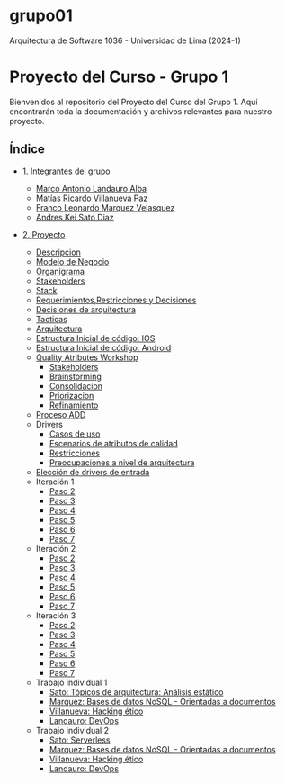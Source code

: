 # grupo01
Arquitectura de Software 1036 - Universidad de Lima (2024-1)

<!-- # [Descripción del proyecto](proyecto/descripcion.md) -->

# Proyecto del Curso - Grupo 1

Bienvenidos al repositorio del Proyecto del Curso del Grupo 1. Aquí encontrarán toda la documentación y archivos relevantes para nuestro proyecto.

## Índice

- [1. Integrantes del grupo](./s011-proyecto/01.%20integrantes/integrantes.md)

  - [Marco Antonio Landauro Alba](./s011-proyecto/01.%20integrantes/landauro/landauro.md)
  - [Matías Ricardo Villanueva Paz](./s011-proyecto/01.%20integrantes/villanueva/villanueva.md)
  - [Franco Leonardo Marquez Velasquez](./s011-proyecto/01.%20integrantes/marquez/marquez.md)
  - [Andres Kei Sato Diaz](./s011-proyecto/01.%20integrantes/sato/sato.md)

- [2. Proyecto](./proyecto/)

  - [Descripcion](./proyecto/PrimeraEntrega/01.%20descripcion.md)
  - [Modelo de Negocio](./proyecto/PrimeraEntrega/01.2.%20modeloNegocio.md)
  - [Organigrama](./proyecto/PrimeraEntrega/01.3.%20organigrama.md)
  - [Stakeholders](./proyecto/PrimeraEntrega/01.4.%20stakeholders.md)
  - [Stack](./proyecto/PrimeraEntrega/01.5.%20stackTecnologico.md)
  - [Requerimientos,Restricciones y Decisiones](./proyecto/PrimeraEntrega/02.%20requerimientos.md)
  - [Decisiones de arquitectura](./proyecto/PrimeraEntrega/02.1%20Decisiones%20a%20nivel%20de%20arquitectura.md)
  - [Tacticas](./proyecto/PrimeraEntrega/03.%20tacticas.md)
  - [Arquitectura](./proyecto/PrimeraEntrega/04.%20arquitectura.md)
  - [Estructura Inicial de código: IOS](./proyecto/Codigo/Frontend/Movil/iOS/)
  - [Estructura Inicial de código: Android](./proyecto/Codigo/Frontend/Movil/Android/)
  - [Quality Atributes Workshop](./proyecto/QAW/QAW.md)
    - [Stakeholders](./proyecto/QAW/0.%20Stakeholders.md)
    - [Brainstorming](./proyecto/QAW/1.%20Brainstorming.md)
    - [Consolidacion](./proyecto/QAW/2.%20Consolidacion.md)
    - [Priorizacion](./proyecto/QAW/3.%20Priorizacion.md)
    - [Refinamiento](./proyecto/QAW/4.%20Refinamiento.md)
  - [Proceso ADD](/proyecto/Proceso_ADD/ADD.md)
  - Drivers
    - [Casos de uso](./proyecto/Proceso_ADD/Drivers/CasosUso.md)
    - [Escenarios de atributos de calidad](./proyecto/Proceso_ADD/Drivers/EscAtributos.md)
    - [Restricciones](./proyecto/Proceso_ADD/Drivers/Restricciones.md)
    - [Preocupaciones a nivel de arquitectura](./proyecto/Proceso_ADD/Drivers/ConcArquitectura.md)
  - [Elección de drivers de entrada](./proyecto/Proceso_ADD/Entradas.md)
  - Iteración 1
    - [Paso 2](./proyecto/Proceso_ADD/Iteracion1/Paso2.md)
    - [Paso 3](./proyecto/Proceso_ADD/Iteracion1/Paso3.md)
    - [Paso 4](./proyecto/Proceso_ADD/Iteracion1/Paso4.md)
    - [Paso 5](./proyecto/Proceso_ADD/Iteracion1/Paso5.md)
    - [Paso 6](./proyecto/Proceso_ADD/Iteracion1/Paso6.md)
    - [Paso 7](./proyecto/Proceso_ADD/Iteracion1/Paso7.md)
  - Iteración 2
    - [Paso 2](./proyecto/Proceso_ADD/Iteracion2/Paso2.md)
    - [Paso 3](./proyecto/Proceso_ADD/Iteracion2/Paso3.md)
    - [Paso 4](./proyecto/Proceso_ADD/Iteracion2/Paso4.md)
    - [Paso 5](./proyecto/Proceso_ADD/Iteracion2/Paso5.md)
    - [Paso 6](./proyecto/Proceso_ADD/Iteracion2/Paso6.md)
    - [Paso 7](./proyecto/Proceso_ADD/Iteracion2/Paso7.md)
  - Iteración 3
    - [Paso 2](./proyecto/Proceso_ADD/Iteracion3/Paso2.md)
    - [Paso 3](./proyecto/Proceso_ADD/Iteracion3/Paso3.md)
    - [Paso 4](./proyecto/Proceso_ADD/Iteracion3/Paso4.md)
    - [Paso 5](./proyecto/Proceso_ADD/Iteracion3/Paso5.md)
    - [Paso 6](./proyecto/Proceso_ADD/Iteracion3/Paso6.md)
    - [Paso 7](./proyecto/Proceso_ADD/Iteracion3/Paso7.md)
  - Trabajo individual 1
    - [Sato: Tópicos de arquitectura: Análisis estático](/s011-proyecto/01.%20integrantes/sato/proyectoPersonal/proyecto.md)
    - [Marquez: Bases de datos NoSQL - Orientadas a documentos](/s011-proyecto/01.%20integrantes/marquez/Proyecto%20individual/reporteInstrucciones.md)
    - [Villanueva: Hacking ético](/s011-proyecto/01.%20integrantes/villanueva/Proyecto-Individual/informe.md)
    - [Landauro: DevOps](/s011-proyecto/01.%20integrantes/landauro/proyecto-individual/informe.md)
  - Trabajo individual 2
    - [Sato: Serverless](/s011-proyecto/01.%20integrantes/sato/proyectoPersonal/proyecto.md)
    - [Marquez: Bases de datos NoSQL - Orientadas a documentos](/s011-proyecto/01.%20integrantes/marquez/Proyecto%20individual/reporteInstrucciones.md)
    - [Villanueva: Hacking ético](/s011-proyecto/01.%20integrantes/villanueva/Proyecto-Individual/informe.md)
    - [Landauro: DevOps](/s011-proyecto/01.%20integrantes/landauro/proyecto-individual/informe.md) 
    
    
